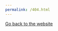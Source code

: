 ```yaml
---
permalink: /404.html
---
```



<a className="header-nav-links" href="[https://](https://yann-dv.github.io/z-team_app/)" rel="noopener noreferrer">Go back to the website</a>

